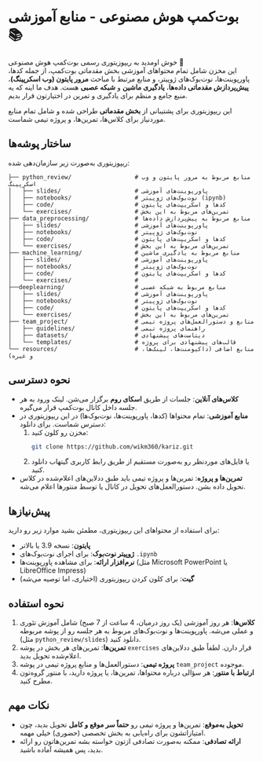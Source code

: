 # بوت‌کمپ هوش مصنوعی - منابع آموزشی 📚

خوش اومدید به ریپوزیتوری رسمی بوت‌کمپ هوش مصنوعی 🚀  
این مخزن شامل تمام محتواهای آموزشی بخش مقدماتی بوت‌کمپ، از جمله کدها، پاورپوینت‌ها، نوت‌بوک‌های ژوپیتر، و منابع مرتبط با مباحث **مرور پایتون (وب اسکرپینگ)**، **پیش‌پردازش مقدماتی داده‌ها**، **یادگیری ماشین** و **شبکه عصبی** هست. هدف ما اینه که یه منبع جامع و منظم برای یادگیری و تمرین در اختیارتون قرار بدیم.

این ریپوزیتوری برای پشتیبانی از **بخش مقدماتی** طراحی شده و شامل تمام منابع موردنیاز برای کلاس‌ها، تمرین‌ها، و پروژه تیمی شماست.

## ساختار پوشه‌ها
ریپوزیتوری به‌صورت زیر سازمان‌دهی شده:

```
├── python_review/                  # منابع مربوط به مرور پایتون و وب اسکرپینگ
│   ├── slides/                     # پاورپوینت‌های آموزشی
│   ├── notebooks/                  # نوت‌بوک‌های ژوپیتر (ipynb)
│   ├── code/                       # کدها و اسکریپت‌های پایتون
│   └── exercises/                  # تمرین‌های مربوط به این بخش
├── data_preprocessing/             # منابع مربوط به پیش‌پردازش داده‌ها
│   ├── slides/                     # پاورپوینت‌های آموزشی
│   ├── notebooks/                  # نوت‌بوک‌های ژوپیتر
│   ├── code/                       # کدها و اسکریپت‌های پایتون
│   └── exercises/                  # تمرین‌های مربوط به این بخش
├── machine_learning/               # منابع مربوط به یادگیری ماشین
│   ├── slides/                     # پاورپوینت‌های آموزشی
│   ├── notebooks/                  # نوت‌بوک‌های ژوپیتر
│   ├── code/                       # کدها و اسکریپت‌های پایتون
│   └── exercises/                  #
├──deeplearning/                    # منابع مربوط به شبکه عصبی
│   ├── slides/                     # پاورپوینت‌های آموزشی
│   ├── notebooks/                  # نوت‌بوک‌های ژوپیتر
│   ├── code/                       # کدها و اسکریپت‌های پایتون
│   └── exercises/                  # تمرین‌های مربوط به این بخش
├── team_project/                   # منابع و دستورالعمل‌های پروژه تیمی
│   ├── guidelines/                 # راهنمای پروژه تیمی
│   ├── datasets/                   # دیتاست‌های پیشنهادی
│   └── templates/                  # قالب‌های پیشنهادی برای پروژه
└── resources/                      # منابع اضافی (داکیومنت‌ها، لینک‌ها، و غیره)
```

## نحوه دسترسی
- **کلاس‌های آنلاین**: جلسات از طریق **اسکای روم** برگزار می‌شن. لینک ورود به هر جلسه داخل کانال بوت‌کمپ قرار می‌گیره.
- **منابع آموزشی**: تمام محتواها (کدها، پاورپوینت‌ها، نوت‌بوک‌ها) در این ریپوزیتوری در دسترس شماست. برای دانلود:
  1. مخزن رو کلون کنید:  
     ```bash
     git clone https://github.com/wikm360/kariz.git
     ```
  2. یا فایل‌های موردنظر رو به‌صورت مستقیم از طریق رابط کاربری گیتهاب دانلود کنید.
- **تمرین‌ها و پروژه**: تمرین‌ها و پروژه تیمی باید طبق ددلاین‌های اعلام‌شده در کلاس تحویل داده بشن. دستورالعمل‌های تحویل در کانال یا توسط منتورها اعلام می‌شه.

## پیش‌نیازها
برای استفاده از محتواهای این ریپوزیتوری، مطمئن بشید موارد زیر رو دارید:
- **پایتون**: نسخه 3.9 یا بالاتر
- **ژوپیتر نوت‌بوک**: برای اجرای نوت‌بوک‌های `.ipynb`
- **نرم‌افزار ارائه**: برای مشاهده پاورپوینت‌ها (مثل Microsoft PowerPoint یا LibreOffice Impress)
- **گیت**: برای کلون کردن ریپوزیتوری (اختیاری، اما توصیه می‌شه)

## نحوه استفاده
1. **کلاس‌ها**: هر روز آموزشی (یک روز درمیان، 4 ساعت از 7 صبح) شامل آموزش تئوری و عملی می‌شه. پاورپوینت‌ها و نوت‌بوک‌های مربوط به هر جلسه رو از پوشه مربوطه (مثل `python_review/slides`) دانلود کنید.
2. **تمرین‌ها**: تمرین‌های هر بخش در پوشه `exercises` قرار دارن. لطفاً طبق ددلاین‌های اعلام‌شده تحویل بدید.
3. **پروژه تیمی**: دستورالعمل‌ها و منابع پروژه تیمی در پوشه `team_project` موجوده.
4. **ارتباط با منتور**: هر سؤالی درباره محتواها، تمرین‌ها، یا پروژه دارید، با منتور گروه‌تون مطرح کنید.

## نکات مهم
- **تحویل به‌موقع**: تمرین‌ها و پروژه تیمی رو **حتماً سر موقع و کامل** تحویل بدید، چون امتیازاتشون برای راه‌یابی به بخش تخصصی (حضوری) خیلی مهمه.
- **ارائه تصادفی**: ممکنه به‌صورت تصادفی ازتون خواسته بشه تمرین‌هاتون رو ارائه بدید، پس همیشه آماده باشید.
